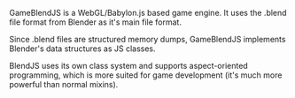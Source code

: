 GameBlendJS is a WebGL/Babylon.js based game engine.  It 
uses the .blend file format from Blender as it's main file format.  

Since .blend files are structured memory dumps, GameBlendJS 
implements Blender's data structures as JS classes.

BlendJS uses its own class system and supports aspect-oriented
programming, which is more suited for game development (it's
much more powerful than normal mixins).
